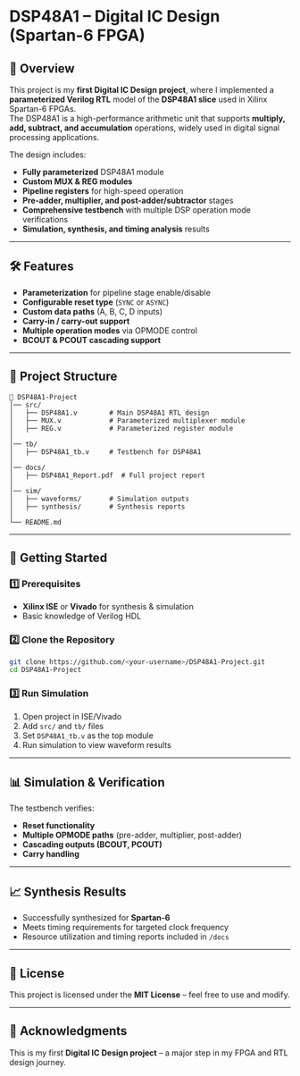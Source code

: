 # DSP48A1 – Digital IC Design (Spartan-6 FPGA)

## 📌 Overview  
This project is my **first Digital IC Design project**, where I implemented a **parameterized Verilog RTL** model of the **DSP48A1 slice** used in Xilinx Spartan-6 FPGAs.  
The DSP48A1 is a high-performance arithmetic unit that supports **multiply, add, subtract, and accumulation** operations, widely used in digital signal processing applications.  

The design includes:  
- **Fully parameterized** DSP48A1 module  
- **Custom MUX & REG modules**  
- **Pipeline registers** for high-speed operation  
- **Pre-adder, multiplier, and post-adder/subtractor** stages  
- **Comprehensive testbench** with multiple DSP operation mode verifications  
- **Simulation, synthesis, and timing analysis** results  

---

## 🛠 Features  
- **Parameterization** for pipeline stage enable/disable  
- **Configurable reset type** (`SYNC` or `ASYNC`)  
- **Custom data paths** (A, B, C, D inputs)  
- **Carry-in / carry-out support**  
- **Multiple operation modes** via OPMODE control  
- **BCOUT & PCOUT cascading support**  

---

## 📂 Project Structure
```
📁 DSP48A1-Project
│── src/
│   ├── DSP48A1.v        # Main DSP48A1 RTL design
│   ├── MUX.v            # Parameterized multiplexer module
│   ├── REG.v            # Parameterized register module
│
│── tb/
│   ├── DSP48A1_tb.v     # Testbench for DSP48A1
│
│── docs/
│   ├── DSP48A1_Report.pdf  # Full project report
│
│── sim/
│   ├── waveforms/       # Simulation outputs
│   ├── synthesis/       # Synthesis reports
│
└── README.md
```

---

## 🚀 Getting Started

### 1️⃣ Prerequisites  
- **Xilinx ISE** or **Vivado** for synthesis & simulation  
- Basic knowledge of Verilog HDL  

### 2️⃣ Clone the Repository
```bash
git clone https://github.com/<your-username>/DSP48A1-Project.git
cd DSP48A1-Project
```

### 3️⃣ Run Simulation  
1. Open project in ISE/Vivado  
2. Add `src/` and `tb/` files  
3. Set `DSP48A1_tb.v` as the top module  
4. Run simulation to view waveform results  

---

## 📊 Simulation & Verification  
The testbench verifies:  
- **Reset functionality**  
- **Multiple OPMODE paths** (pre-adder, multiplier, post-adder)  
- **Cascading outputs (BCOUT, PCOUT)**  
- **Carry handling**  

---

## 📈 Synthesis Results  
- Successfully synthesized for **Spartan-6**  
- Meets timing requirements for targeted clock frequency  
- Resource utilization and timing reports included in `/docs`  

---

## 📜 License  
This project is licensed under the **MIT License** – feel free to use and modify.  

---

## 🙌 Acknowledgments  
This is my first **Digital IC Design project** – a major step in my FPGA and RTL design journey.  
